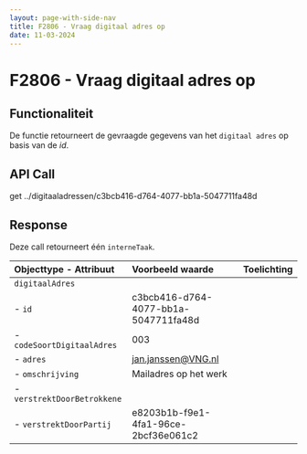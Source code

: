 ```yaml
---
layout: page-with-side-nav
title: F2806 - Vraag digitaal adres op
date: 11-03-2024
---
```


# F2806 - Vraag digitaal adres op

## Functionaliteit

De functie retourneert de gevraagde gegevens van het `digitaal adres` op basis van de *id*.

## API Call

get ../digitaaladressen/c3bcb416-d764-4077-bb1a-5047711fa48d

## Response 

Deze call retourneert één `interneTaak`.

| Objecttype - Attribuut | Voorbeeld waarde | Toelichting |
| :----------- | :----------- | :----------- |
| `digitaalAdres` | | |
| - `id` | c3bcb416-d764-4077-bb1a-5047711fa48d |  | 
| - `codeSoortDigitaalAdres` | 003 | | 
| - `adres` | jan.janssen@VNG.nl | | 
| - `omschrijving` | Mailadres op het werk | | 
| - `verstrektDoorBetrokkene` | | |
| - `verstrektDoorPartij` | e8203b1b-f9e1-4fa1-96ce-2bcf36e061c2 | | 